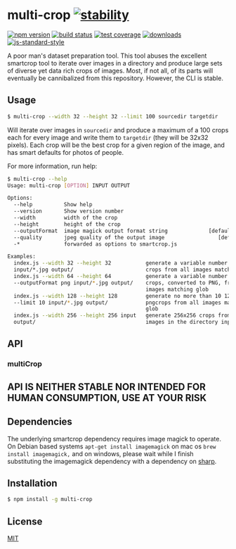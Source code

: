 # multi-crop [![stability][0]][1]
[![npm version][2]][3] [![build status][4]][5] [![test coverage][6]][7]
[![downloads][8]][9] [![js-standard-style][10]][11]

A poor man's dataset preparation tool. This tool abuses the excellent smartcrop tool to iterate over images in a directory and produce large sets of diverse yet data rich crops of images. Most, if not all, of its parts will eventually be cannibalized from this repository. However, the CLI is stable. 

## Usage
```bash
$ multi-crop --width 32 --height 32 --limit 100 sourcedir targetdir
```
Will iterate over images in `sourcedir` and produce a maximum of a 100 crops each for every image and write them to `targetdir` (they will be 32x32 pixels). Each crop will be the best crop for a given region of the image, and has smart defaults for photos of people. 

For more information, run help:
```bash
$ multi-crop --help
Usage: multi-crop [OPTION] INPUT OUTPUT

Options:
  --help          Show help                                            [boolean]
  --version       Show version number                                  [boolean]
  --width         width of the crop
  --height        height of the crop
  --outputFormat  image magick output format string             [default: "jpg"]
  --quality       jpeg quality of the output image                 [default: 90]
  -*              forwarded as options to smartcrop.js

Examples:
  index.js --width 32 --height 32           generate a variable number of 32x32
  input/*.jpg output/                       crops from all images matching glob
  index.js --width 64 --height 64           generate a variable number of 64x64
  --outputFormat png input/*.jpg output/    crops, converted to PNG, from all
                                            images matching glob
  index.js --width 128 --height 128         generate no more than 10 128x128
  --limit 10 input/*.jpg output/            pngcrops from all images matching
                                            glob
  index.js --width 256 --height 256 input   generate 256x256 crops from all
  output/                                   images in the directory input
```

## API
### multiCrop

## API IS NEITHER STABLE NOR INTENDED FOR HUMAN CONSUMPTION, USE AT YOUR RISK

## Dependencies

The underlying smartcrop dependency requires image magick to operate. On Debian based systems `apt-get install imagemagick` on mac os `brew install imagemagick,` and on windows, please wait while I finish substituting the imagemagick dependency with a dependency on [sharp](https://github.com/lovell/sharp).

## Installation

```sh
$ npm install -g multi-crop
```

## License
[MIT](https://tldrlegal.com/license/mit-license)

[0]: https://img.shields.io/badge/stability-experimental-orange.svg?style=flat-square
[1]: https://nodejs.org/api/documentation.html#documentation_stability_index
[2]: https://img.shields.io/npm/v/multi-crop.svg?style=flat-square
[3]: https://npmjs.org/package/multi-crop
[4]: https://img.shields.io/travis/jdvorak/multi-crop/master.svg?style=flat-square
[5]: https://travis-ci.org/jdvorak/multi-crop
[6]: https://img.shields.io/codecov/c/github/jdvorak/multi-crop/master.svg?style=flat-square
[7]: https://codecov.io/github/jdvorak/multi-crop
[8]: http://img.shields.io/npm/dm/multi-crop.svg?style=flat-square
[9]: https://npmjs.org/package/multi-crop
[10]: https://img.shields.io/badge/code%20style-standard-brightgreen.svg?style=flat-square
[11]: https://github.com/feross/standard

